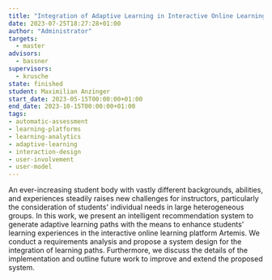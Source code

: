 ```yaml
---
title: "Integration of Adaptive Learning in Interactive Online Learning Environments"
date: 2023-07-25T18:27:28+01:00
author: "Administrator"
targets:
  - master
advisors:
  - bassner
supervisors:
  - krusche
state: finished
student: Maximilian Anzinger
start_date: 2023-05-15T00:00:00+01:00
end_date: 2023-10-15T00:00:00+01:00
tags:
- automatic-assessment
- learning-platforms
- learning-analytics
- adaptive-learning
- interaction-design
- user-involvement
- user-model
---
```

An ever-increasing student body with vastly different backgrounds, abilities, and experiences steadily raises new challenges for instructors, particularly the consideration of students' individual needs in large heterogeneous groups.
In this work, we present an intelligent recommendation system to generate adaptive learning paths with the means to enhance students' learning experiences in the interactive online learning platform Artemis.
We conduct a requirements analysis and propose a system design for the integration of learning paths. Furthermore, we discuss the details of the implementation and outline future work to improve and extend the proposed system.

